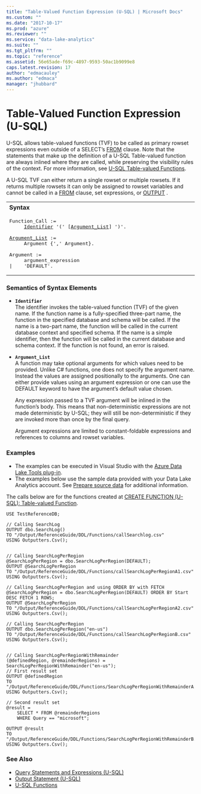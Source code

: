 ```yaml
---
title: "Table-Valued Function Expression (U-SQL) | Microsoft Docs"
ms.custom: ""
ms.date: "2017-10-17"
ms.prod: "azure"
ms.reviewer: ""
ms.service: "data-lake-analytics"
ms.suite: ""
ms.tgt_pltfrm: ""
ms.topic: "reference"
ms.assetid: 56e65ade-f69c-4897-9593-50ac1b9099e8
caps.latest.revision: 17
author: "edmacauley"
ms.author: "edmaca"
manager: "jhubbard"
---
```

# Table-Valued Function Expression (U-SQL)
U-SQL allows table-valued functions (TVF) to be called as primary rowset expressions even outside of a SELECT’s [FROM](../u-sql/from-clause-u-sql.md) clause. Note that the statements that make up the definition of a U-SQL Table-valued function are always inlined where they are called, while preserving the visibility rules of the context.  For more information, see [U-SQL Table-valued Functions](../u-sql/u-sql-table-valued-functions.md).  
  
A U-SQL TVF can either return a single rowset or multiple rowsets. If it returns multiple rowsets it can only be assigned to rowset variables and cannot be called in a [FROM](../u-sql/from-clause-u-sql.md) clause, set expressions, or [OUTPUT](../u-sql/output-statement-u-sql.md) .  
  
<table><th align="left">Syntax</th><tr><td><pre>
Function_Call :=                                                                                         
     <a href="#Ident">Identifier</a> '(' [<a href="#arg_lst">Argument_List</a>] ')'.<br />
<a href="#arg_lst">Argument_List</a> :=
     Argument {',' Argument}.<br />
Argument :=
     argument_expression  
|    'DEFAULT'.
</pre></td></tr></table>
  
### Semantics of Syntax Elements  
- <a name="Ident"></a>**`Identifier`**   
The identifier invokes the table-valued function (TVF) of the given name. If the function name is a fully-specified three-part name, the function in the specified database and schema will be called. If the name is a two-part name, the function will be called in the current database context and specified schema. If the name is a simple identifier, then the function will be called in the current database and schema context. If the function is not found, an error is raised.  
  
- <a name="arg_lst"></a>**`Argument_List`**   
  A function may take optional arguments for which values need to be provided. Unlike C# functions, one does not specify the argument name. Instead the values are assigned positionally to the arguments. One can either provide values using an argument expression or one can use the DEFAULT keyword to have the argument’s default value chosen.  
  
  Any expression passed to a TVF argument will be inlined in the function’s body. This means that non-deterministic expressions are not made deterministic by U-SQL; they will still be non-deterministic if they are invoked more than once by the final query.  
  
  Argument expressions are limited to constant-foldable expressions  and references to columns and rowset variables.  
  
### Examples   
- The examples can be executed in Visual Studio with the [Azure Data Lake Tools plug-in](https://www.microsoft.com/download/details.aspx?id=49504).  
- The examples below use the sample data provided with your Data Lake Analytics account. See [Prepare source data](https://docs.microsoft.com/azure/data-lake-analytics/data-lake-analytics-get-started-portal#prepare-source-data) for additional information.

The calls below are for the functions created at [CREATE FUNCTION (U-SQL): Table-valued Function](../u-sql/create-function-u-sql-table-valued-function.md).
```
USE TestReferenceDB;

// Calling SearchLog
OUTPUT dbo.SearchLog()  
TO "/Output/ReferenceGuide/DDL/Functions/callSearchlog.csv"
USING Outputters.Csv();  


// Calling SearchLogPerRegion
@SearchLogPerRegion = dbo.SearchLogPerRegion(DEFAULT);  
OUTPUT @SearchLogPerRegion  
TO "/Output/ReferenceGuide/DDL/Functions/callSearchLogPerRegionA1.csv"
USING Outputters.Csv();  

// Calling SearchLogPerRegion and using ORDER BY with FETCH
@SearchLogPerRegion = dbo.SearchLogPerRegion(DEFAULT) ORDER BY Start DESC FETCH 1 ROWS;  
OUTPUT @SearchLogPerRegion  
TO "/Output/ReferenceGuide/DDL/Functions/callSearchLogPerRegionA2.csv"
USING Outputters.Csv();  

// Calling SearchLogPerRegion
OUTPUT dbo.SearchLogPerRegion("en-us")  
TO "/Output/ReferenceGuide/DDL/Functions/callSearchLogPerRegionB.csv"
USING Outputters.Csv();  


// Calling SearchLogPerRegionWithRemainder
(@definedRegion, @remainderRegions) = SearchLogPerRegionWithRemainder("en-us");
// First result set
OUTPUT @definedRegion
TO "/Output/ReferenceGuide/DDL/Functions/SearchLogPerRegionWithRemainderA.csv"
USING Outputters.Csv();  

// Second result set
@result = 
    SELECT * FROM @remainderRegions
    WHERE Query == "microsoft";
    
OUTPUT @result
TO "/Output/ReferenceGuide/DDL/Functions/SearchLogPerRegionWithRemainderB.csv"
USING Outputters.Csv();  
```
  
### See Also 
* [Query Statements and Expressions (U-SQL)](../u-sql/query-statements-and-expressions-u-sql.md)   
* [Output Statement (U-SQL)](../u-sql/output-statement-u-sql.md) 
* [U-SQL Functions](../u-sql/u-sql-functions.md) 


